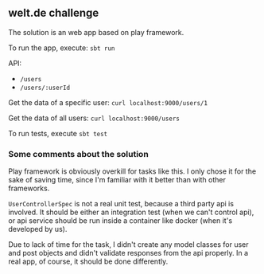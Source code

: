## welt.de challenge

The solution is an web app based on play framework.

To run the app, execute: `sbt run`

API:
- `/users`
- `/users/:userId`

Get the data of a specific user: `curl localhost:9000/users/1` 

Get the data of all users: `curl localhost:9000/users`

To run tests, execute `sbt test`

### Some comments about the solution

Play framework is obviously overkill for tasks like this. I only chose it for the sake of saving time, since I'm familiar 
with it better than with other frameworks.

`UserControllerSpec` is not a real unit test, because a third party api is involved. It should be either an integration 
test (when we can't control api), or api service should be run inside a container like docker (when it's developed by us).

Due to lack of time for the task, I didn't create any model classes for user and post objects and didn't validate
responses from the api properly. In a real app, of course, it should be done differently.